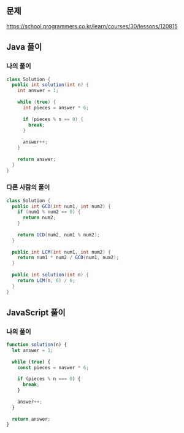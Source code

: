 ## 문제
https://school.programmers.co.kr/learn/courses/30/lessons/120815

## Java 풀이
### 나의 풀이
```java
class Solution {
  public int solution(int n) {
    int answer = 1;
    
    while (true) {
      int pieces = answer * 6;
      
      if (pieces % n == 0) {
        break;
      }
      
      answer++;
    }
    
    return answer;
  }
}
```

### 다른 사람의 풀이
```java
class Solution {
  public int GCD(int num1, int num2) {
    if (num1 % num2 == 0) {
      return num2;
    }
    
    return GCD(num2, num1 % num2);
  }
  
  public int LCM(int num1, int num2) {
    return num1 * num2 / GCD(num1, num2);
  }
  
  public int solution(int n) {
    return LCM(n, 6) / 6;
  }
}
```

## JavaScript 풀이
### 나의 풀이
```javascript
function solution(n) {
  let answer = 1;
  
  while (true) {
    const pieces = naswer * 6;
    
    if (pieces % n === 0) {
      break;
    }
    
    answer++;
  }
  
  return answer;
}
```
